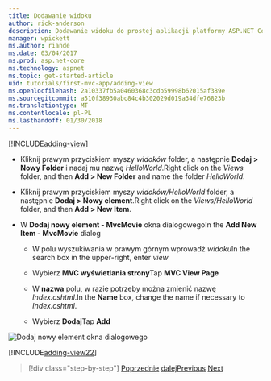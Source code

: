 ```yaml
---
title: Dodawanie widoku
author: rick-anderson
description: Dodawanie widoku do prostej aplikacji platformy ASP.NET Core MVC
manager: wpickett
ms.author: riande
ms.date: 03/04/2017
ms.prod: asp.net-core
ms.technology: aspnet
ms.topic: get-started-article
uid: tutorials/first-mvc-app/adding-view
ms.openlocfilehash: 2a10337fb5a0460368c3cdb59998b62015af389e
ms.sourcegitcommit: a510f38930abc84c4b302029d019a34dfe76823b
ms.translationtype: MT
ms.contentlocale: pl-PL
ms.lasthandoff: 01/30/2018
---
```

[!INCLUDE[adding-view](../../includes/mvc-intro/adding_view1.md)]

* <span data-ttu-id="e9c3a-103">Kliknij prawym przyciskiem myszy *widoków* folder, a następnie **Dodaj > Nowy Folder** i nadaj mu nazwę *HelloWorld*.</span><span class="sxs-lookup"><span data-stu-id="e9c3a-103">Right click on the *Views* folder, and then **Add > New Folder** and name the folder *HelloWorld*.</span></span>

* <span data-ttu-id="e9c3a-104">Kliknij prawym przyciskiem myszy *widoków/HelloWorld* folder, a następnie **Dodaj > Nowy element**.</span><span class="sxs-lookup"><span data-stu-id="e9c3a-104">Right click on the *Views/HelloWorld* folder, and then **Add > New Item**.</span></span>

* <span data-ttu-id="e9c3a-105">W **Dodaj nowy element - MvcMovie** okna dialogowego</span><span class="sxs-lookup"><span data-stu-id="e9c3a-105">In the **Add New Item - MvcMovie** dialog</span></span>

  * <span data-ttu-id="e9c3a-106">W polu wyszukiwania w prawym górnym wprowadź *widoku*</span><span class="sxs-lookup"><span data-stu-id="e9c3a-106">In the search box in the upper-right, enter *view*</span></span>

  * <span data-ttu-id="e9c3a-107">Wybierz **MVC wyświetlania strony**</span><span class="sxs-lookup"><span data-stu-id="e9c3a-107">Tap **MVC View Page**</span></span>

  * <span data-ttu-id="e9c3a-108">W **nazwa** polu, w razie potrzeby można zmienić nazwę *Index.cshtml*.</span><span class="sxs-lookup"><span data-stu-id="e9c3a-108">In the **Name** box, change the name if necessary to *Index.cshtml*.</span></span>

  * <span data-ttu-id="e9c3a-109">Wybierz **Dodaj**</span><span class="sxs-lookup"><span data-stu-id="e9c3a-109">Tap **Add**</span></span>

![Dodaj nowy element okna dialogowego](adding-view/_static/add_view.png)

[!INCLUDE[adding-view22](../../includes/mvc-intro/adding_view2.md)]

>[!div class="step-by-step"]
<span data-ttu-id="e9c3a-111">[Poprzednie](adding-controller.md)
[dalej](adding-model.md)</span><span class="sxs-lookup"><span data-stu-id="e9c3a-111">[Previous](adding-controller.md)
[Next](adding-model.md)</span></span>
